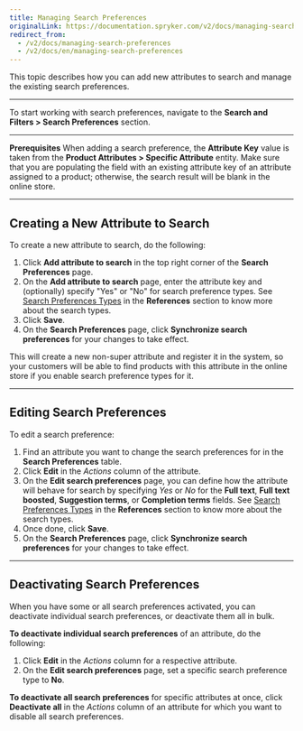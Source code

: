 ```yaml
---
title: Managing Search Preferences
originalLink: https://documentation.spryker.com/v2/docs/managing-search-preferences
redirect_from:
  - /v2/docs/managing-search-preferences
  - /v2/docs/en/managing-search-preferences
---
```


This topic describes how you can add new attributes to search and manage the existing search preferences. 
***
To start working with search preferences, navigate to the **Search and Filters > Search Preferences** section.
***
**Prerequisites**
When adding a search preference, the **Attribute Key** value is taken from the **Product Attributes > Specific Attribute** entity. Make sure that you are populating the field with an existing attribute key of an attribute assigned to a product; otherwise, the search result will be blank in the online store.
***
## Creating a New Attribute to Search

To create a new attribute to search, do the following:
1. Click **Add attribute to search** in the top right corner of the **Search Preferences** page.
2. On the **Add attribute to search** page, enter the attribute key and (optionally) specify "Yes" or "No" for search preference types.
    See [Search Preferences Types](/docs/scos/user/user-guides/201903.0/back-office-user-guide/search-and-filters/references/search-preferences-types.html) in the **References** section to know more about the search types.
3. Click **Save**.
4. On the **Search Preferences** page, click **Synchronize search preferences** for your changes to take effect.

This will create a new non-super attribute and register it in the system, so your customers will be able to find products with this attribute in the online store if you enable search preference types for it.
***
## Editing Search Preferences
To edit a search preference:
1. Find an attribute you want to change the search preferences for in the **Search Preferences** table.
2. Click **Edit** in the _Actions_ column of the attribute.
3. On the **Edit search preferences** page, you can define how the attribute will behave for search by specifying _Yes_ or _No_ for the **Full text**, **Full text boosted**, **Suggestion terms**, or **Completion terms** fields. See [Search Preferences Types](/docs/scos/user/user-guides/201903.0/back-office-user-guide/search-and-filters/references/search-preferences-types.html) in the **References** section to know more about the search types.
4. Once done, click **Save**.
5. On the **Search Preferences** page, click **Synchronize search preferences** for your changes to take effect.
***
## Deactivating Search Preferences

When you have some or all search preferences activated, you can deactivate individual search preferences, or deactivate them all in bulk.

**To deactivate individual search preferences** of an attribute, do the following:
1. Click **Edit** in the _Actions_ column for a respective attribute.
2. On the **Edit search preferences** page, set a specific search preference type to **No**.

**To deactivate all search preferences** for specific attributes at once, click **Deactivate all** in the _Actions_ column of an attribute for which you want to disable all search preferences.
